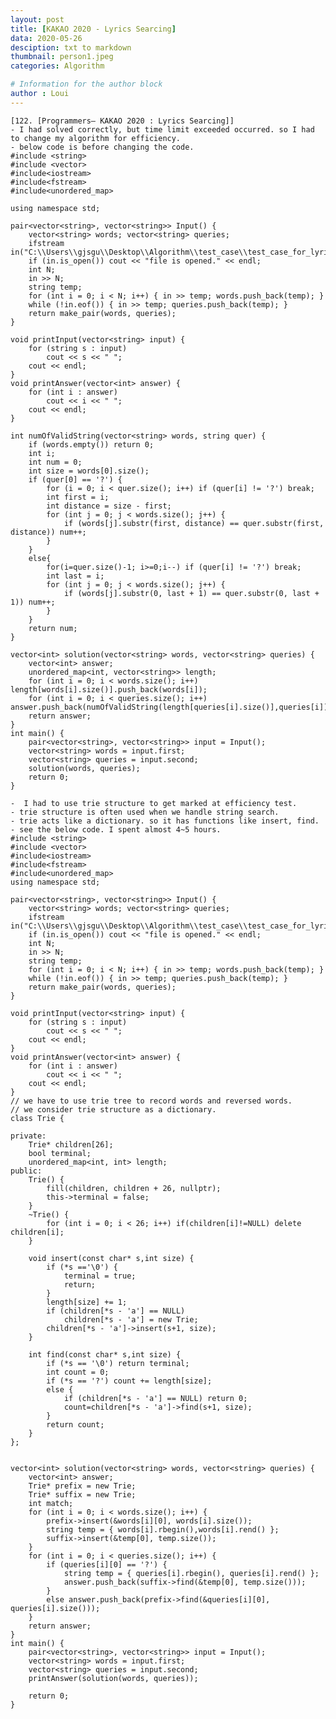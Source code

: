 ```yaml
---
layout: post
title: [KAKAO 2020 - Lyrics Searcing]
data: 2020-05-26
desciption: txt to markdown
thumbnail: person1.jpeg
categories: Algorithm

# Information for the author block
author : Loui
---
```


	﻿[122. [Programmers– KAKAO 2020 : Lyrics Searcing]]
	- I had solved correctly, but time limit exceeded occurred. so I had to change my algorithm for efficiency.
	- below code is before changing the code.
	#include <string>
	#include <vector>
	#include<iostream>
	#include<fstream>
	#include<unordered_map>
	
	using namespace std;
	
	pair<vector<string>, vector<string>> Input() {
		vector<string> words; vector<string> queries;
		ifstream in("C:\\Users\\gjsgu\\Desktop\\Algorithm\\test_case\\test_case_for_lyrics_searching.txt");
		if (in.is_open()) cout << "file is opened." << endl;
		int N;
		in >> N;
		string temp;
		for (int i = 0; i < N; i++) { in >> temp; words.push_back(temp); }
		while (!in.eof()) { in >> temp; queries.push_back(temp); }
		return make_pair(words, queries);
	}
	
	void printInput(vector<string> input) {
		for (string s : input)
			cout << s << " ";
		cout << endl;
	}
	void printAnswer(vector<int> answer) {
		for (int i : answer)
			cout << i << " ";
		cout << endl;
	}
	
	int numOfValidString(vector<string> words, string quer) {
		if (words.empty()) return 0;
		int i;
		int num = 0;
		int size = words[0].size();
		if (quer[0] == '?') {
			for (i = 0; i < quer.size(); i++) if (quer[i] != '?') break;
			int first = i;
			int distance = size - first;
			for (int j = 0; j < words.size(); j++) {
				if (words[j].substr(first, distance) == quer.substr(first, distance)) num++;
			}
		}
		else{
			for(i=quer.size()-1; i>=0;i--) if (quer[i] != '?') break;
			int last = i;
			for (int j = 0; j < words.size(); j++) {
				if (words[j].substr(0, last + 1) == quer.substr(0, last + 1)) num++;
			}
		}
		return num;
	}
	
	vector<int> solution(vector<string> words, vector<string> queries) {
		vector<int> answer;
		unordered_map<int, vector<string>> length;
		for (int i = 0; i < words.size(); i++) length[words[i].size()].push_back(words[i]);
		for (int i = 0; i < queries.size(); i++) answer.push_back(numOfValidString(length[queries[i].size()],queries[i]));
		return answer;
	}
	int main() {
		pair<vector<string>, vector<string>> input = Input();
		vector<string> words = input.first;
		vector<string> queries = input.second;
		solution(words, queries);
		return 0;
	}
	
	-  I had to use trie structure to get marked at efficiency test.
	- trie structure is often used when we handle string search.
	- trie acts like a dictionary. so it has functions like insert, find.
	- see the below code. I spent almost 4~5 hours.
	#include <string>
	#include <vector>
	#include<iostream>
	#include<fstream>
	#include<unordered_map>
	using namespace std;
	
	pair<vector<string>, vector<string>> Input() {
		vector<string> words; vector<string> queries;
		ifstream in("C:\\Users\\gjsgu\\Desktop\\Algorithm\\test_case\\test_case_for_lyrics_searching.txt");
		if (in.is_open()) cout << "file is opened." << endl;
		int N;
		in >> N; 
		string temp;
		for (int i = 0; i < N; i++) { in >> temp; words.push_back(temp); }
		while (!in.eof()) { in >> temp; queries.push_back(temp); }
		return make_pair(words, queries);
	}
	
	void printInput(vector<string> input) {
		for (string s : input)
			cout << s << " ";
		cout << endl;
	}
	void printAnswer(vector<int> answer) {
		for (int i : answer)
			cout << i << " ";
		cout << endl;
	}
	// we have to use trie tree to record words and reversed words.
	// we consider trie structure as a dictionary.
	class Trie {
	
	private:
		Trie* children[26];
		bool terminal;
		unordered_map<int, int> length;
	public:
		Trie() {
			fill(children, children + 26, nullptr);
			this->terminal = false;
		}
		~Trie() {
			for (int i = 0; i < 26; i++) if(children[i]!=NULL) delete children[i];
		}
	
		void insert(const char* s,int size) {
			if (*s =='\0') {
				terminal = true;
				return;
			}
			length[size] += 1;
			if (children[*s - 'a'] == NULL)
				children[*s - 'a'] = new Trie;
			children[*s - 'a']->insert(s+1, size);
		}
	
		int find(const char* s,int size) {
			if (*s == '\0') return terminal;
			int count = 0;
			if (*s == '?') count += length[size];
			else {
				if (children[*s - 'a'] == NULL) return 0;
				count=children[*s - 'a']->find(s+1, size);
			}
			return count;
		}
	};
	
	
	vector<int> solution(vector<string> words, vector<string> queries) {
		vector<int> answer;
		Trie* prefix = new Trie;
		Trie* suffix = new Trie;
		int match;
		for (int i = 0; i < words.size(); i++) {
			prefix->insert(&words[i][0], words[i].size());
			string temp = { words[i].rbegin(),words[i].rend() };
			suffix->insert(&temp[0], temp.size());
		}
		for (int i = 0; i < queries.size(); i++) {
			if (queries[i][0] == '?') {
				string temp = { queries[i].rbegin(), queries[i].rend() };
				answer.push_back(suffix->find(&temp[0], temp.size()));
			}
			else answer.push_back(prefix->find(&queries[i][0], queries[i].size()));
		}
		return answer;
	}
	int main() {
		pair<vector<string>, vector<string>> input = Input();
		vector<string> words = input.first;
		vector<string> queries = input.second;
		printAnswer(solution(words, queries));
		
		return 0;
	}
	
	
